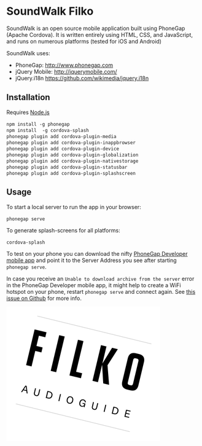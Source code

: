 SoundWalk Filko
=================

SoundWalk is an open source mobile application built using PhoneGap (Apache Cordova). It is written entirely using HTML, CSS, and JavaScript, and runs on numerous platforms (tested for iOS and Android)

SoundWalk uses:

* PhoneGap: http://www.phonegap.com
* jQuery Mobile: http://jquerymobile.com/
* jQuery.i18n https://github.com/wikimedia/jquery.i18n

## Installation

Requires [Node.js](https://nodejs.org/)

```
npm install -g phonegap
npm install  -g cordova-splash
phonegap plugin add cordova-plugin-media
phonegap plugin add cordova-plugin-inappbrowser
phonegap plugin add cordova-plugin-device
phonegap plugin add cordova-plugin-globalization
phonegap plugin add cordova-plugin-nativestorage
phonegap plugin add cordova-plugin-statusbar
phonegap plugin add cordova-plugin-splashscreen
```

## Usage

To start a local server to run the app in your browser:

```
phonegap serve
```

To generate splash-screens for all platforms:

```
cordova-splash
```

To test on your phone you can download the nifty [PhoneGap Developer mobile app](http://docs.phonegap.com/getting-started/2-install-mobile-app/) and point it to the Server Address you see after starting `phonegap serve`.

In case you receive an `Unable to download archive from the server` error in the PhoneGap Developer mobile app, it might help to create a WiFi hotspot on your phone, restart `phonegap serve` and connect again. See [this issue on Github](https://github.com/phonegap/phonegap-app-desktop/issues/360#issuecomment-103969087) for more info.

![image](filko.png)